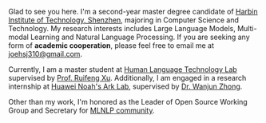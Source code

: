 Glad to see you here. I'm a second-year master degree candidate of [Harbin Institute of Technology, Shenzhen](http://www.hitsz.edu.cn/), majoring in Computer Science and Technology.
My research interests includes Large Language Models, Multi-modal Learning and Natural Language Processing. If you are seeking any form of **academic cooperation**, please feel free to email me at [joehsj310@gmail.com](mailto:joehsj310@gmail.com).

Currently, I am a master student at [Human Language Technology Lab](http://hlt.hitsz.edu.cn/) supervised by [Prof. Ruifeng Xu](https://faculty.hitsz.edu.cn/xuruifeng).
Additionally, I am engaged in a research internship at [Huawei Noah's Ark Lab](http://dev3.noahlab.com.hk/), supervised by [Dr. Wanjun Zhong](https://zhongwanjun.github.io/).

Other than my work, I'm honored as the Leader of Open Source Working Group and Secretary for [MLNLP community](https://space.bilibili.com/168887299).